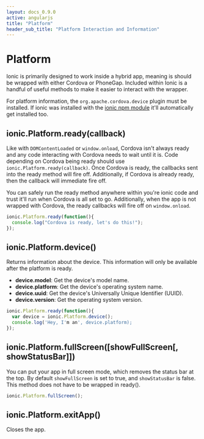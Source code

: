 ```yaml
---
layout: docs_0.9.0
active: angularjs
title: "Platform"
header_sub_title: "Platform Interaction and Information"
---
```


Platform
===

Ionic is primarily designed to work inside a hybrid app, meaning is should be wrapped with either Cordova or PhoneGap. Included within Ionic is a handful of useful methods to make it easier to interact with the wrapper.

For platform information, the `org.apache.cordova.device` plugin must be installed. If ionic was installed with the [ionic npm module](https://npmjs.org/package/ionic) it'll automatically get installed too.


## ionic.Platform.ready(callback)

Like with `DOMContentLoaded` or `window.onload`, Cordova isn't always ready and any code interacting with Cordova needs to wait until it is. Code depending on Cordova being ready should use `ionic.Platform.ready(callback)`. Once Cordova is ready, the callbacks sent into the ready method will fire off. Additionally, if Cordova is already ready, then the callback will immediate fire off.

You can safely run the ready method anywhere within you're ionic code and trust it'll run when Cordova is all set to go. Additionally, when the app is not wrapped with Cordova, the ready callbacks will fire off on `window.onload`.

```javascript
ionic.Platform.ready(function(){
  console.log("Cordova is ready, let's do this!");
});
```


## ionic.Platform.device()

Returns information about the device. This information will only be available after the platform is ready. 

- __device.model__: Get the device's model name.
- __device.platform__: Get the device's operating system name.
- __device.uuid__: Get the device's Universally Unique Identifier (UUID).
- __device.version__: Get the operating system version.

```javascript
ionic.Platform.ready(function(){
  var device = ionic.Platform.device();
  console.log('Hey, I'm an', device.platform);
});
```


## ionic.Platform.fullScreen([showFullScreen[, showStatusBar]])

You can put your app in full screen mode, which removes the status bar at the top. By default `showFullScreen` is set to true, and `showStatusBar` is false. This method does not have to be wrapped in ready().

```javascript
ionic.Platform.fullScreen();
```

## ionic.Platform.exitApp()

Closes the app.

